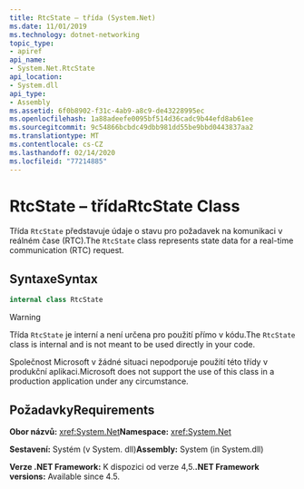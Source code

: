 ```yaml
---
title: RtcState – třída (System.Net)
ms.date: 11/01/2019
ms.technology: dotnet-networking
topic_type:
- apiref
api_name:
- System.Net.RtcState
api_location:
- System.dll
api_type:
- Assembly
ms.assetid: 6f0b8902-f31c-4ab9-a8c9-de43228995ec
ms.openlocfilehash: 1a88adeefe0095bf514d36cadc9b44efd8ab61ee
ms.sourcegitcommit: 9c54866bcbdc49dbb981dd55be9bbd0443837aa2
ms.translationtype: MT
ms.contentlocale: cs-CZ
ms.lasthandoff: 02/14/2020
ms.locfileid: "77214885"
---
```

# <a name="rtcstate-class"></a><span data-ttu-id="7ea21-102">RtcState – třída</span><span class="sxs-lookup"><span data-stu-id="7ea21-102">RtcState Class</span></span>

<span data-ttu-id="7ea21-103">Třída `RtcState` představuje údaje o stavu pro požadavek na komunikaci v reálném čase (RTC).</span><span class="sxs-lookup"><span data-stu-id="7ea21-103">The `RtcState` class represents state data for a real-time communication (RTC) request.</span></span>

## <a name="syntax"></a><span data-ttu-id="7ea21-104">Syntaxe</span><span class="sxs-lookup"><span data-stu-id="7ea21-104">Syntax</span></span>
  
```csharp  
internal class RtcState
```

> [!WARNING]
> <span data-ttu-id="7ea21-105">Třída `RtcState` je interní a není určena pro použití přímo v kódu.</span><span class="sxs-lookup"><span data-stu-id="7ea21-105">The `RtcState` class is internal and is not meant to be used directly in your code.</span></span>
> 
> <span data-ttu-id="7ea21-106">Společnost Microsoft v žádné situaci nepodporuje použití této třídy v produkční aplikaci.</span><span class="sxs-lookup"><span data-stu-id="7ea21-106">Microsoft does not support the use of this class in a production application under any circumstance.</span></span>

## <a name="requirements"></a><span data-ttu-id="7ea21-107">Požadavky</span><span class="sxs-lookup"><span data-stu-id="7ea21-107">Requirements</span></span>

<span data-ttu-id="7ea21-108">**Obor názvů:** <xref:System.Net></span><span class="sxs-lookup"><span data-stu-id="7ea21-108">**Namespace:** <xref:System.Net></span></span>

<span data-ttu-id="7ea21-109">**Sestavení:** Systém (v System. dll)</span><span class="sxs-lookup"><span data-stu-id="7ea21-109">**Assembly:** System (in System.dll)</span></span>

<span data-ttu-id="7ea21-110">**Verze .NET Framework:** K dispozici od verze 4,5.</span><span class="sxs-lookup"><span data-stu-id="7ea21-110">**.NET Framework versions:** Available since 4.5.</span></span>
